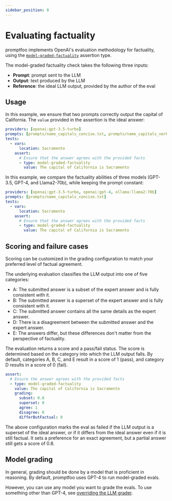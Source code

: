 ```yaml
---
sidebar_position: 0
---
```


# Evaluating factuality

promptfoo implements OpenAI's evaluation methodology for factuality, using the [`model-graded-factuality`](/docs/configuration/expected-outputs#model-graded-evals) assertion type.

The model-graded factuality check takes the following three inputs:
- **Prompt**: prompt sent to the LLM
- **Output**: text produced by the LLM
- **Reference**: the ideal LLM output, provided by the author of the eval

## Usage

In this example, we ensure that two prompts correctly output the capital of California.  The `value` provided in the assertion is the ideal answer:

```yaml
providers: [openai:gpt-3.5-turbo]
prompts: [prompts/name_capitals_concise.txt, prompts/name_capitals_verbose.txt]
tests:
  - vars:
      location: Sacramento
    assert:
      # Ensure that the answer agrees with the provided facts
      - type: model-graded-factuality
        value: The capital of California is Sacramento
```

In this example, we compare the factuality abilities of three models (GPT-3.5, GPT-4, and Llama2-70b), while keeping the prompt constant:

```yaml
providers: [openai:gpt-3.5-turbo, openai:gpt-4, ollama:llama2:70b]
prompts: [prompts/name_capitals_concise.txt]
tests:
  - vars:
      location: Sacramento
    assert:
      # Ensure that the answer agrees with the provided facts
      - type: model-graded-factuality
        value: The capital of California is Sacramento
```

## Scoring and failure cases

Scoring can be customized in the grading configuration to match your preferred level of factual agreement.

The underlying evaluation classifies the LLM output into one of five categories:
- A: The submitted answer is a subset of the expert answer and is fully consistent with it.
- B: The submitted answer is a superset of the expert answer and is fully consistent with it.
- C: The submitted answer contains all the same details as the expert answer.
- D: There is a disagreement between the submitted answer and the expert answer.
- E: The answers differ, but these differences don't matter from the perspective of factuality.

The evaluation returns a score and a pass/fail status. The score is determined based on the category into which the LLM output falls. By default, categories A, B, C, and E result in a score of 1 (pass), and category D results in a score of 0 (fail).

```yaml
assert:
  # Ensure the answer agrees with the provided facts
  - type: model-graded-factuality
    value: The capital of California is Sacramento
    grading:
      subset: 0.8
      superset: 0
      agree: 1
      disagree: 0
      differButFactual: 0
```

The above configuration marks the eval as failed if the LLM output is a superset of the ideal answer, or if it differs from the ideal answer even if it is still factual.  It sets a preference for an exact agreement, but a partial answer still gets a score of 0.8.

## Model grading

In general, grading should be done by a model that is proficient in reasoning.  By default, promptfoo uses GPT-4 to run model-graded evals.

However, you can use any model you want to grade the evals.  To use something other than GPT-4, see [overriding the LLM grader](/docs/configuration/expected-outputs#overriding-the-llm-grader).
